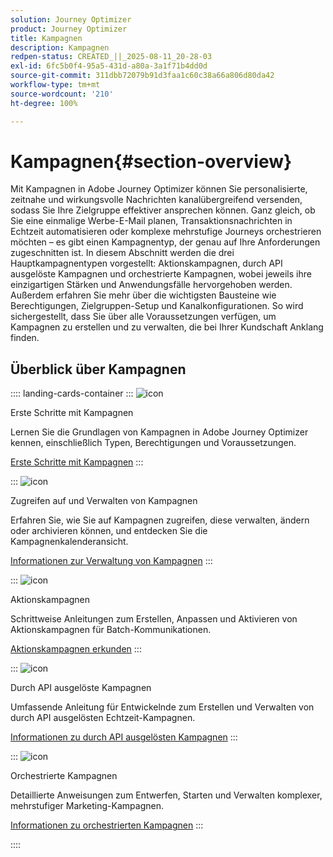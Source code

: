```yaml
---
solution: Journey Optimizer
product: Journey Optimizer
title: Kampagnen
description: Kampagnen
redpen-status: CREATED_||_2025-08-11_20-28-03
exl-id: 6fc5b0f4-95a5-431d-a80a-3a1f71b4dd0d
source-git-commit: 311dbb72079b91d3faa1c60c38a66a806d80da42
workflow-type: tm+mt
source-wordcount: '210'
ht-degree: 100%

---
```


# Kampagnen{#section-overview}

Mit Kampagnen in Adobe Journey Optimizer können Sie personalisierte, zeitnahe und wirkungsvolle Nachrichten kanalübergreifend versenden, sodass Sie Ihre Zielgruppe effektiver ansprechen können. Ganz gleich, ob Sie eine einmalige Werbe-E-Mail planen, Transaktionsnachrichten in Echtzeit automatisieren oder komplexe mehrstufige Journeys orchestrieren möchten – es gibt einen Kampagnentyp, der genau auf Ihre Anforderungen zugeschnitten ist. In diesem Abschnitt werden die drei Hauptkampagnentypen vorgestellt: Aktionskampagnen, durch API ausgelöste Kampagnen und orchestrierte Kampagnen, wobei jeweils ihre einzigartigen Stärken und Anwendungsfälle hervorgehoben werden. Außerdem erfahren Sie mehr über die wichtigsten Bausteine wie Berechtigungen, Zielgruppen-Setup und Kanalkonfigurationen. So wird sichergestellt, dass Sie über alle Voraussetzungen verfügen, um Kampagnen zu erstellen und zu verwalten, die bei Ihrer Kundschaft Anklang finden.

## Überblick über Kampagnen

:::: landing-cards-container
:::
![icon](https://cdn.experienceleague.adobe.com/icons/circle-play.svg)

Erste Schritte mit Kampagnen

Lernen Sie die Grundlagen von Kampagnen in Adobe Journey Optimizer kennen, einschließlich Typen, Berechtigungen und Voraussetzungen.

[Erste Schritte mit Kampagnen](../using/campaigns/get-started-with-campaigns.md)
:::

:::
![icon](https://cdn.experienceleague.adobe.com/icons/list-check.svg)

Zugreifen auf und Verwalten von Kampagnen

Erfahren Sie, wie Sie auf Kampagnen zugreifen, diese verwalten, ändern oder archivieren können, und entdecken Sie die Kampagnenkalenderansicht.

[Informationen zur Verwaltung von Kampagnen](../using/campaigns/manage-campaigns.md)
:::

:::
![icon](https://cdn.experienceleague.adobe.com/icons/bullseye.svg)

Aktionskampagnen

Schrittweise Anleitungen zum Erstellen, Anpassen und Aktivieren von Aktionskampagnen für Batch-Kommunikationen.

[Aktionskampagnen erkunden](action-campaigns-landing-page.md)
:::

:::
![icon](https://cdn.experienceleague.adobe.com/icons/code-branch.svg)

Durch API ausgelöste Kampagnen

Umfassende Anleitung für Entwickelnde zum Erstellen und Verwalten von durch API ausgelösten Echtzeit-Kampagnen.

[Informationen zu durch API ausgelösten Kampagnen](api-triggered-campaigns-landing-page.md)
:::

:::
![icon](https://cdn.experienceleague.adobe.com/icons/puzzle-piece.svg)

Orchestrierte Kampagnen

Detaillierte Anweisungen zum Entwerfen, Starten und Verwalten komplexer, mehrstufiger Marketing-Kampagnen.

[Informationen zu orchestrierten Kampagnen](orchestrated-campaigns-landing-page.md)
:::

::::
